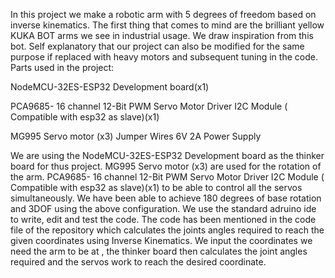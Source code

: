 In this project we make a robotic arm with 5 degrees of freedom based on inverse kinematics.
The first thing that comes to mind are the brilliant yellow KUKA BOT arms we see in industrial usage. We draw inspiration from this bot. Self explanatory that our project can also be modified for the same purpose if replaced with heavy motors and subsequent tuning in the code.
Parts used in the project:

NodeMCU-32ES-ESP32 Development board(x1)

PCA9685- 16 channel 12-Bit PWM Servo Motor Driver I2C Module ( Compatible with esp32 as slave)(x1)

MG995 Servo motor (x3)
Jumper Wires
6V 2A Power Supply

We are using the NodeMCU-32ES-ESP32 Development board as the thinker board for thus project.
MG995 Servo motor (x3) are used for the rotation of the arm.
PCA9685- 16 channel 12-Bit PWM Servo Motor Driver I2C Module ( Compatible with esp32 as slave)(x1) to be able to control all the servos simultaneously. We have been able to achieve 180 degrees of  base rotation and 3DOF using the above configuration.
We use the standard adruino ide to write, edit and test the code.
The code has been mentioned in the code file of the repository which calculates the joints angles required to reach the given coordinates using Inverse Kinematics.
We input the coordinates we need the arm to be at , the thinker board then calculates the joint angles required and the servos work to reach the desired coordinate.


